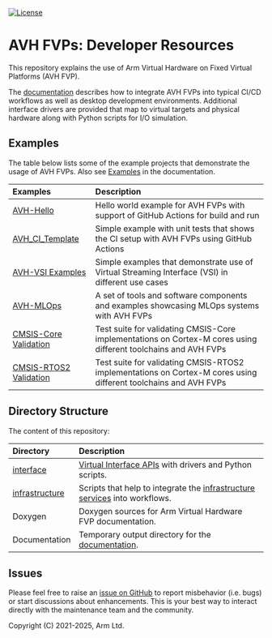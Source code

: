 [![License](https://img.shields.io/github/license/ARM-software/AVH?label)](https://github.com/ARM-software/AVH/blob/main/LICENSE)

# AVH FVPs: Developer Resources

This repository explains the use of Arm Virtual Hardware on Fixed Virtual Platforms (AVH FVP).

The [documentation](https://arm-software.github.io/AVH/main/overview/html/index.html) describes how to integrate AVH FVPs into typical CI/CD workflows as well as desktop development environments. Additional interface drivers are provided that map to virtual targets and physical hardware along with Python scripts for I/O simulation.

## Examples

The table below lists some of the example projects that demonstrate the usage of AVH FVPs. Also see [Examples](https://arm-software.github.io/AVH/main/examples/html/index.html) in the documentation.

Examples       | Description
:--------------|:--------------------------------------------------
[AVH-Hello](https://github.com/Arm-Examples/AVH-Hello) | Hello world example for AVH FVPs with support of GitHub Actions for build and run
[AVH_CI_Template](https://github.com/Arm-Examples/AVH_CI_Template)          | Simple example with unit tests that shows the CI setup with AVH FVPs using GitHub Actions
[AVH-VSI Examples](https://github.com/Arm-Examples/AVH-VSI)             | Simple examples that demonstrate use of Virtual Streaming Interface (VSI) in different use cases
[AVH-MLOps](https://github.com/ARM-software/AVH-MLOps)                      | A set of tools and software components and examples showcasing MLOps systems with AVH FVPs
[CMSIS-Core Validation](https://github.com/ARM-software/CMSIS_6/tree/main/CMSIS/CoreValidation)  | Test suite for validating CMSIS-Core implementations on Cortex-M cores using different toolchains and AVH FVPs
[CMSIS-RTOS2 Validation](https://github.com/Arm-Software/CMSIS-RTOS2_Validation)  | Test suite for validating CMSIS-RTOS2 implementations on Cortex-M cores using different toolchains and AVH FVPs

## Directory Structure

The content of this repository:

Directory      | Description
:--------------|:--------------------------------------------------
[interface](https://github.com/ARM-software/AVH/tree/main/interface)      | [Virtual Interface APIs](https://arm-software.github.io/AVH/main/simulation/html/group__arm__cmvp.html) with drivers and Python scripts.
[infrastructure](https://github.com/ARM-software/AVH/tree/main/infrastructure)      | Scripts that help to integrate the [infrastructure services](https://arm-software.github.io/AVH/main/infrastructure/html/index.html) into workflows.
Doxygen        | Doxygen sources for Arm Virtual Hardware FVP documentation.
Documentation  | Temporary output directory for the [documentation](https://arm-software.github.io/AVH/main/overview/html/index.html).

## Issues

Please feel free to raise an [issue on GitHub](https://github.com/ARM-software/AVH/issues)
to report misbehavior (i.e. bugs) or start discussions about enhancements. This
is your best way to interact directly with the maintenance team and the community.

Copyright (C) 2021-2025, Arm Ltd.
